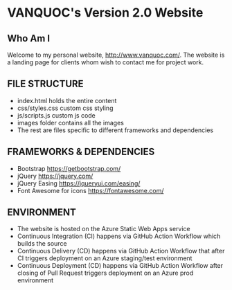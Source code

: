 # VANQUOC's Version 2.0 Website

## Who Am I
Welcome to my personal website, http://www.vanquoc.com/. The website is a landing page for clients whom wish to contact me for project work.

## FILE STRUCTURE
- index.html holds the entire content
- css/styles.css custom css styling
- js/scripts.js custom js code
- images folder contains all the images
- The rest are files specific to different frameworks and dependencies

## FRAMEWORKS & DEPENDENCIES
- Bootstrap https://getbootstrap.com/
- jQuery https://jquery.com/ 
- jQuery Easing https://jqueryui.com/easing/
- Font Awesome for icons https://fontawesome.com/

## ENVIRONMENT
- The website is hosted on the Azure Static Web Apps service
- Continuous Integration (CI) happens via GitHub Action Workflow which builds the source
- Continuous Delivery (CD) happens via GitHub Action Workflow that after CI triggers deployment on an Azure staging/test environment
- Continuous Deployment (CD) happens via GitHub Action Workflow after closing of Pull Request triggers deployment on an Azure prod environment
